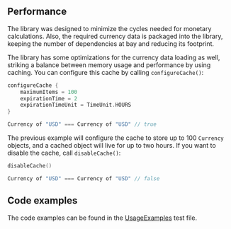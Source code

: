 ## Performance

The library was designed to minimize the cycles needed for monetary calculations. Also, the required currency data is
packaged into the library, keeping the number of dependencies at bay and reducing its footprint.

The library has some optimizations for the currency data loading as well, striking a balance between memory usage and
performance by using caching. You can configure this cache by calling `configureCache()`:

```kotlin
configureCache {
    maximumItems = 100
    expirationTime = 2
    expirationTimeUnit = TimeUnit.HOURS
}

Currency of "USD" === Currency of "USD" // true
```

The previous example will configure the cache to store up to 100 `Currency` objects, and a cached object will live for
up to two hours. If you want to disable the cache, call `disableCache()`:

```kotlin
disableCache()

Currency of "USD" === Currency of "USD" // false
```

## Code examples

The code examples can be found in the
[UsageExamples](../../money/src/test/kotlin/com/eriksencosta/money/UsageExamples.kt) test file.
